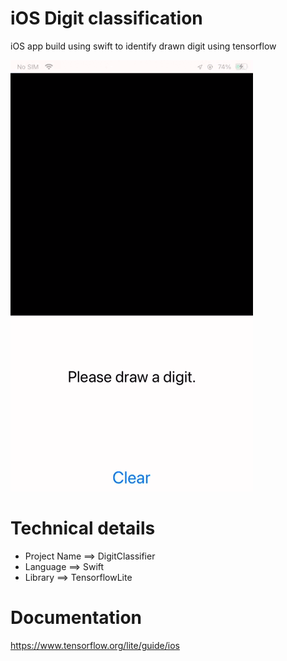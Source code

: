 # iOS Digit classification
iOS app build using swift to identify drawn digit using tensorflow

![video](/Media/DigitClassification.gif)


# Technical details

- Project Name  ==> DigitClassifier
- Language      ==> Swift
- Library       ==> TensorflowLite

# Documentation

https://www.tensorflow.org/lite/guide/ios
